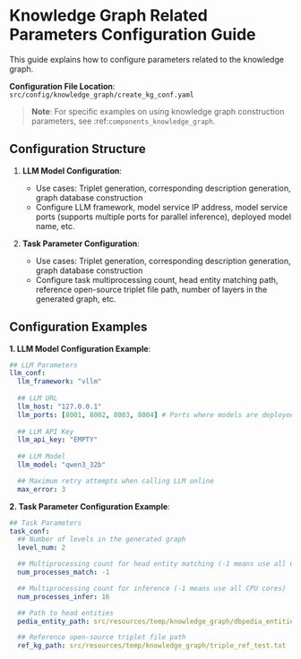 # Knowledge Graph Related Parameters Configuration Guide

This guide explains how to configure parameters related to the knowledge graph.

**Configuration File Location**: `src/config/knowledge_graph/create_kg_conf.yaml`

> **Note**: For specific examples on using knowledge graph construction parameters, see :ref:`components_knowledge_graph`.

## Configuration Structure

1. **LLM Model Configuration**:

    * Use cases: Triplet generation, corresponding description generation, graph database construction
    * Configure LLM framework, model service IP address, model service ports (supports multiple ports for parallel inference), deployed model name, etc.

2. **Task Parameter Configuration**:

    * Use cases: Triplet generation, corresponding description generation, graph database construction
    * Configure task multiprocessing count, head entity matching path, reference open-source triplet file path, number of layers in the generated graph, etc.

## Configuration Examples

**1. LLM Model Configuration Example**:

```yaml
## LLM Parameters
llm_conf:
  llm_framework: "vllm"
  
  ## LLM URL
  llm_host: "127.0.0.1"
  llm_ports: [8001, 8002, 8003, 8004] # Ports where models are deployed
  
  ## LLM API Key
  llm_api_key: "EMPTY"
  
  ## LLM Model
  llm_model: "qwen3_32b" 

  ## Maximum retry attempts when calling LLM online
  max_error: 3
```

**2. Task Parameter Configuration Example**:

```yaml
## Task Parameters
task_conf:
  ## Number of levels in the generated graph
  level_num: 2

  ## Multiprocessing count for head entity matching (-1 means use all CPU cores)
  num_processes_match: -1

  ## Multiprocessing count for inference (-1 means use all CPU cores)
  num_processes_infer: 16

  ## Path to head entities
  pedia_entity_path: src/resources/temp/knowledge_graph/dbpedia_entities_clean_valid.txt

  ## Reference open-source triplet file path
  ref_kg_path: src/resources/temp/knowledge_graph/triple_ref_test.txt
```
